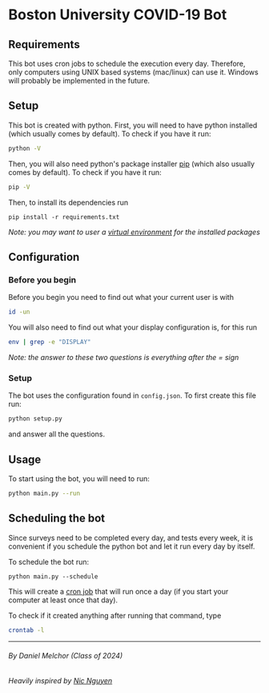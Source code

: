 # Boston University COVID-19 Bot

## Requirements

This bot uses cron jobs to schedule the execution every day. Therefore, only computers using UNIX based systems (mac/linux) can use it. Windows will probably be implemented in the future.

## Setup

This bot is created with python. First, you will need to have python installed (which usually comes by default). To check if you have it run:

```bash
python -V
```

Then, you will also need python's package installer [pip](https://pypi.org/project/pip/) (which also usually comes by default). To check if you have it run:

```bash
pip -V
```

Then, to install its dependencies run

```
pip install -r requirements.txt
```

_Note: you may want to user a [virtual environment](https://packaging.python.org/guides/installing-using-pip-and-virtual-environments/) for the installed packages_

## Configuration

### Before you begin

Before you begin you need to find out what your current user is with

```bash
id -un
```

You will also need to find out what your display configuration is, for this run

```bash
env | grep -e "DISPLAY"
```

_Note: the answer to these two questions is everything after the = sign_

### Setup

The bot uses the configuration found in `config.json`. To first create this file run:

```bash
python setup.py
```

and answer all the questions.

## Usage

To start using the bot, you will need to run:

```bash
python main.py --run
```

## Scheduling the bot

Since surveys need to be completed every day, and tests every week, it is convenient if you schedule the python bot and let it run every day by itself.

To schedule the bot run:

```
python main.py --schedule
```

This will create a [cron job](https://en.wikipedia.org/wiki/Cron) that will run once a day (if you start your computer at least once that day).

To check if it created anything after running that command, type

```bash
crontab -l
```

---

###### By Daniel Melchor (Class of 2024)

###### Heavily inspired by [Nic Nguyen](https://github.com/nico22nguyen)
